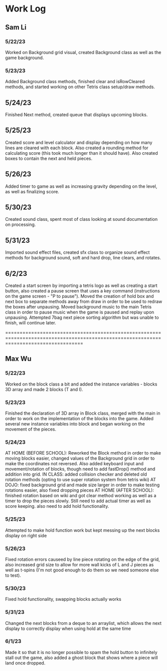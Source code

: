 # Work Log

## Sam Li

### 5/22/23

Worked on Background grid visual, created Background class as well as the game background.

### 5/23/23

Added Background class methods, finished clear and isRowCleared methods, and started working on other Tetris class setup/draw methods.

## 5/24/23

Finished Next method, created queue that displays upcoming blocks.

## 5/25/23

Created score and level calculator and display depending on how many lines are cleared with each block. Also created a rounding method for calculating score (this took much longer than it should have). Also created boxes to contain the next and held pieces.

## 5/26/23

Added timer to game as well as increasing gravity depending on the level, as well as finalizing score.

## 5/30/23

Created sound class, spent most of class looking at sound documentation on processing.

## 5/31/23

Imported sound effect files, created sfx class to organize sound effect methods for background sound, soft and hard drop, line clears, and rotates.

## 6/2/23

Created a start screen by importing a tetris logo as well as creating a start button, also created a pause screen that uses a key command (instructions on the game screen - "P to pause"). Moved the creation of hold box and next box to separate methods away from draw in order to be used to redraw the boxes after unpausing. Moved background music to the main Tetris class in order to pause music when the game is paused and replay upon unpausing. Attempted 7bag next piece sorting algorithm but was unable to finish, will continue later.

=======================================================================================================================================

## Max Wu

### 5/22/23

Worked on the block class a bit and added the instance variables - blocks 3D array and made 2 blocks (T and I).

### 5/23/23

Finished the declaration of 3D array in Block class, merged with the main in order to work on the implementation of the blocks into the game.
Added several new instance variables into block and began working on the movement of the pieces.

### 5/24/23

AT HOME (BEFORE SCHOOL):
Reworked the Block method in order to make moving blocks easier, changed values of the Background grid in order to make the coordinates not reversed.
Also added keyboard input and movement/rotation of blocks, though need to add fastDrop() method and addition into grid.
IN CLASS: 
added collision checker and deleted old rotation methods (opting to use super rotation system from tetris wiki)
AT DOJO: 
fixed background grid and made size larger in order to make testing rotations easier, also fixed dropping pieces
AT HOME (AFTER SCHOOL): 
finished rotation based on wiki and got clear method working as well as a timer to drop the pieces slowly.
Still need to add actual timer as well as score keeping. also need to add hold functionality.

### 5/25/23

Attempted to make hold function work but kept messing up the next blocks display on right side

### 5/26/23

Fixed rotation errors causeed by line piece rotating on the edge of the grid, also increased grid size to allow for more wall kicks of L and J pieces as well as t-spins (I'm not good enough to do them so we need someone else to test). 

### 5/30/23

Fixed hold functionality, swapping blocks actually works

### 5/31/23

Changed the next blocks from a deque to an arraylist, which allows the next display to correctly display when using hold at the same time

### 6/1/23

Made it so that it is no longer possible to spam the hold button to infinitely stall out the game, also added a ghost block that shows where a piece will land once dropped.

